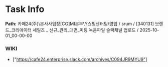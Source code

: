 # Task Info

**Path:** 카페24(주)\본사사업장\[CG]MI본부\Y쇼핑센터팀\영업 / srum / [340131] 브랜드_크리에이터 세일즈 _ 신규_관리_대면_미팅 녹음파일 슬랙채널 업로드 / 2025-10-01_00-00-00

### WIKI
- ["https://cafe24.enterprise.slack.com/archives/C094JR9MYU9"]

